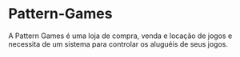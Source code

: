 # Pattern-Games

A Pattern Games é uma loja de compra, venda e locação de jogos e necessita de um sistema para controlar os aluguéis de seus jogos.
